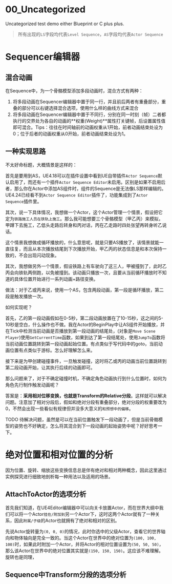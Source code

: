 # 00_Uncategorized
Uncategorized test demo either Blueprint or C plus plus.

> 所有出现的`LS`字段均代表`Level Sequence`，`AS`字段均代表`Actor Sequence`

# Sequencer编辑器

## 混合动画

在Sequence中，为一个骨骼模型添加多段动画时，混合方式有两种：
1. 将多段动画在Sequencer编辑器中置于同一行，并且前后两者有重叠部分，重叠的部分可以右键选择混合选项，使用什么样的曲线方式来混合
2. 将多段动画在Sequencer编辑器中置于不同行，分别在同一时刻（帧）二者都执行的交界处为各自的动画的**权重(Weight)**属性打关键帧，后设置属性值即可混合。Tips：往往在时间轴前的动画权重从1开始，前者动画结束处设为0；位于后者的动画权重从0开始，前者动画结束处设为1。

## 一种实现思路

不太好命标题，大概情景是这样的：

首先是要用到AS，UE4.18可以在插件设置中看到UE自带插件`Actor Sequence`默认启用了，而还有一个插件`Actor Sequence Editor`未启用。区别是如果不启用后者，那么你在Actor中添加AS组件时，组件的Sequence是无法像LS那样编辑的。UE4.24已经看不到`Actor Sequence Editor`插件了，功能集成到了`Actor Sequence`插件里。

其次，说一下具体情况，我想做一个Actor，这个Actor管理一个情景，假设把它定为`铁路施工人员在铁轨上施工`。那么我可能想要三个骨骼模型（甲乙丙）来模拟，甲蹲下去施工，乙低头走路后转身和丙对话，丙在乙走路时四处张望再转身听乙说话。

这个情景我想做成循环播放的，什么意思呢，就是只要AS播放了，该情景就能一直往复，而且从本次播放结尾到下次播放开始，甲乙丙的状态信息是和本次保持一致的，不会出现闪动现象。

其次，我想做另外一个情景，假设铁路上有车驶向了这三人，甲被撞到了，此时乙丙会向铁轨两侧跑，以免被撞到。该动画只播放一次，且要从当前循环播放时不知道的具体位置开始进行一系列动画+路径变换。

做法：对于乙或丙来说，使用一个AS，包含两段动画，第一段是循环播放，第二段是触发播放一次。

如何实现呢？

首先，乙的第一段动画假如在0-5秒，第二段动画放置在了10-15秒，这之间的5-10秒是空白，什么操作也不做。我在Actor的BeginPlay中让AS组件开始播放，并在Tick中检测当前动画是否播放到第一段动画的结尾处，(对象是`Move Scene Player`)使用`GetCurrentTime`函数，如果到达了第一段结尾处，使用`JumpTo`函数将当前动画位置跳转到第一段动画起始位置。有点类似于写代码中的goto，当前动画位置有点类似于游标。怎么好理解怎么来。

接下来是为甲创建碰撞事件，一旦触发碰撞，这时将乙或丙的动画当前位置跳转到第二段动画开始，让其执行后续的动画即可。

那么问题来了，对于不确定碰撞时机，不确定角色动画执行到什么位置时，如何为角色先行制作触发动画呢？

答案是：**采用相对位移变换，也就是Transform的Relative分段**。这样就可以解决问题。注意加了相对分段后，假如和绝对分段有重叠部分，绝对分段的权重要改为0，不然会出现一些看似有规律但并没多大意义的`和预想中的偏移`。

TODO 待解决问题，虽然是可以在当前位置触发下一段动画了，但是当前骨骼模型的姿势也不好确定，怎么将其混合到下一段动画的起始姿势中呢？好好思考一下。


# 绝对位置和相对位置的分析

因为位置、旋转、缩放这些变换信息总是伴有绝对和相对两种概念，因此这里通过实例探究进行细致地剖析每一种用法以及适用的场景。

## AttachToActor的选项分析

首先我们知道，在UE4Editor编辑器中可以向关卡放置Actor，而在世界大纲中我们可以将一个Actor`挂在/附加到`另一个Actor下，这时这两个Actor就有了一种关系，因此`附属/子级`的Actor也就拥有了绝对和相对的区别。

先说Actor旋转量为`(0, 0, 0)`的情况，此时你选中的父级Actor，查看它的世界轴向和物体轴向是完全一致的。当这个Actor在世界中的绝对位置为`(100, 100, 100)`时，如果此时附加一个Actor，并将Actor的相对位置设置为`(50, 50, 50)`，那么该Actor在世界中的绝对位置其实就是`(150, 150, 150)`。这应该不难理解。旋转也是同理，
 
## Sequence中Transform分段的选项分析
